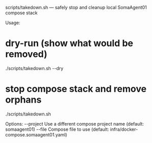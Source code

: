 scripts/takedown.sh — safely stop and cleanup local SomaAgent01 compose stack

Usage:

  # dry-run (show what would be removed)
  ./scripts/takedown.sh --dry

  # stop compose stack and remove orphans
  ./scripts/takedown.sh

Options:
  --project <name>   Use a different compose project name (default: somaagent01)
  --file <path>      Compose file to use (default: infra/docker-compose.somaagent01.yaml)


